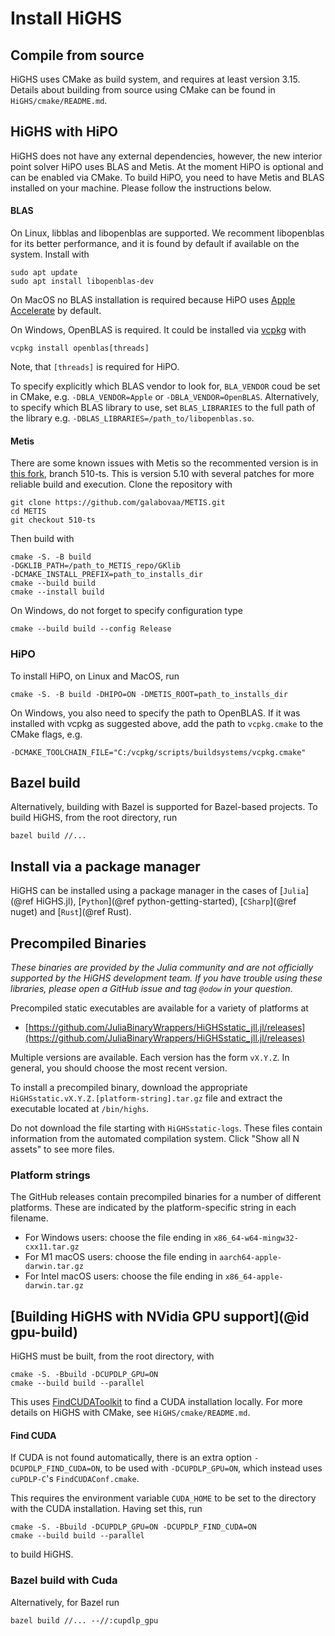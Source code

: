 # Install HiGHS

## Compile from source

HiGHS uses CMake as build system, and requires at least version
3.15. Details about building from source using CMake can be found in `HiGHS/cmake/README.md`.

## HiGHS with HiPO

HiGHS does not have any external dependencies, however, the new interior point solver HiPO uses BLAS and Metis. At the moment HiPO is optional and can be enabled via CMake. To build HiPO, you need to have Metis and BLAS installed on your machine. Please follow the instructions below.

#### BLAS

On Linux, libblas and libopenblas are supported. We recomment libopenblas for its better performance, and it is found by default if available on the system. Install with

```
sudo apt update
sudo apt install libopenblas-dev
```

On MacOS no BLAS installation is required because HiPO uses [Apple Accelerate](https://developer.apple.com/accelerate/) by default.

On Windows, OpenBLAS is required. It could be installed via [vcpkg](https://learn.microsoft.com/en-us/vcpkg/get_started/overview) with

```
vcpkg install openblas[threads]
```
Note, that `[threads]` is required for HiPO.

To specify explicitly which BLAS vendor to look for, `BLA_VENDOR` coud be set in CMake, e.g. `-DBLA_VENDOR=Apple` or `-DBLA_VENDOR=OpenBLAS`. Alternatively, to specify which BLAS library to use, set `BLAS_LIBRARIES` to the full path of the library e.g. `-DBLAS_LIBRARIES=/path_to/libopenblas.so`.

#### Metis
There are some known issues with Metis so the recommented version is in [this fork](https://github.com/galabovaa/METIS/tree/510-ts), branch 510-ts. This is version 5.10 with several patches for more reliable build and execution. Clone the repository with
```
git clone https://github.com/galabovaa/METIS.git
cd METIS
git checkout 510-ts
```

Then build with
```
cmake -S. -B build
-DGKLIB_PATH=/path_to_METIS_repo/GKlib
-DCMAKE_INSTALL_PREFIX=path_to_installs_dir
cmake --build build
cmake --install build
```

On Windows, do not forget to specify configuration type
```
cmake --build build --config Release
```

### HiPO

To install HiPO, on Linux and MacOS, run
```
cmake -S. -B build -DHIPO=ON -DMETIS_ROOT=path_to_installs_dir
```
On Windows, you also need to specify the path to OpenBLAS. If it was installed with vcpkg as suggested above, add the path to `vcpkg.cmake` to the CMake flags, e.g.
```
-DCMAKE_TOOLCHAIN_FILE="C:/vcpkg/scripts/buildsystems/vcpkg.cmake"
```

## Bazel build

Alternatively, building with Bazel is supported for Bazel-based projects. To build HiGHS, from the root directory, run

```
bazel build //...
```

## Install via a package manager

HiGHS can be installed using a package manager in the cases of
[`Julia`](@ref HiGHS.jl), [`Python`](@ref python-getting-started), [`CSharp`](@ref nuget) and [`Rust`](@ref Rust).

## Precompiled Binaries

_These binaries are provided by the Julia community and are not officially
supported by the HiGHS development team. If you have trouble using these
libraries, please open a GitHub issue and tag `@odow` in your question._

Precompiled static executables are available for a variety of platforms at

 * [https://github.com/JuliaBinaryWrappers/HiGHSstatic_jll.jl/releases](https://github.com/JuliaBinaryWrappers/HiGHSstatic_jll.jl/releases)

Multiple versions are available. Each version has the form `vX.Y.Z`. In
general, you should choose the most recent version.

To install a precompiled binary, download the appropriate `HiGHSstatic.vX.Y.Z.[platform-string].tar.gz`
file and extract the executable located at `/bin/highs`.

Do not download the file starting with `HiGHSstatic-logs`. These files contain
information from the automated compilation system. Click "Show all N assets"
to see more files.

### Platform strings

The GitHub releases contain precompiled binaries for a number of different
platforms. These are indicated by the platform-specific string in each
filename.

 * For Windows users: choose the file ending in `x86_64-w64-mingw32-cxx11.tar.gz`
 * For M1 macOS users: choose the file ending in `aarch64-apple-darwin.tar.gz`
 * For Intel macOS users: choose the file ending in `x86_64-apple-darwin.tar.gz`

## [Building HiGHS with NVidia GPU support](@id gpu-build)

HiGHS must be built, from the root directory, with

```
cmake -S. -Bbuild -DCUPDLP_GPU=ON
cmake --build build --parallel
```

This uses [FindCUDAToolkit](https://cmake.org/cmake/help/latest/module/FindCUDAToolkit.html) to find a CUDA installation locally. For more details on HiGHS with CMake, see `HiGHS/cmake/README.md`.


#### Find CUDA

If CUDA is not found automatically, there is an extra option `-DCUPDLP_FIND_CUDA=ON`, to be used with `-DCUPDLP_GPU=ON`, which instead uses `cuPDLP-C`'s `FindCUDAConf.cmake`.

This requires the environment variable `CUDA_HOME` to be set to the directory with the CUDA installation. Having set this, run

```
cmake -S. -Bbuild -DCUPDLP_GPU=ON -DCUPDLP_FIND_CUDA=ON
cmake --build build --parallel
```

to build HiGHS.

### Bazel build with Cuda

Alternatively, for Bazel run

```
bazel build //... --//:cupdlp_gpu
```